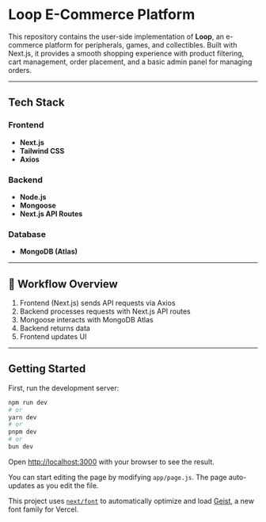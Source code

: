 # Loop E-Commerce Platform

This repository contains the user-side implementation of **Loop**, an e-commerce platform for peripherals, games, and collectibles. Built with Next.js, it provides a smooth shopping experience with product filtering, cart management, order placement, and a basic admin panel for managing orders.

---

## Tech Stack

### Frontend
- **Next.js** 
- **Tailwind CSS** 
- **Axios** 

### Backend
- **Node.js** 
- **Mongoose** 
- **Next.js API Routes**
  
### Database
- **MongoDB (Atlas)** 

---

## 🔄 Workflow Overview
1. Frontend (Next.js) sends API requests via Axios  
2. Backend processes requests with Next.js API routes  
3. Mongoose interacts with MongoDB Atlas  
4. Backend returns data  
5. Frontend updates UI

---


## Getting Started

First, run the development server:

```bash
npm run dev
# or
yarn dev
# or
pnpm dev
# or
bun dev
```

Open [http://localhost:3000](http://localhost:3000) with your browser to see the result.

You can start editing the page by modifying `app/page.js`. The page auto-updates as you edit the file.

This project uses [`next/font`](https://nextjs.org/docs/app/building-your-application/optimizing/fonts) to automatically optimize and load [Geist](https://vercel.com/font), a new font family for Vercel.
